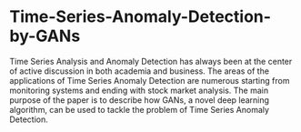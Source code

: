 # Time-Series-Anomaly-Detection-by-GANs
Time Series Analysis and Anomaly Detection has always been at the center of active discussion in both academia and business. The areas of the applications of Time Series Anomaly Detection are numerous starting from monitoring systems and ending with stock market analysis. The main purpose of the paper is to describe how GANs, a novel deep learning algorithm, can be used to tackle the problem of Time Series Anomaly Detection.
